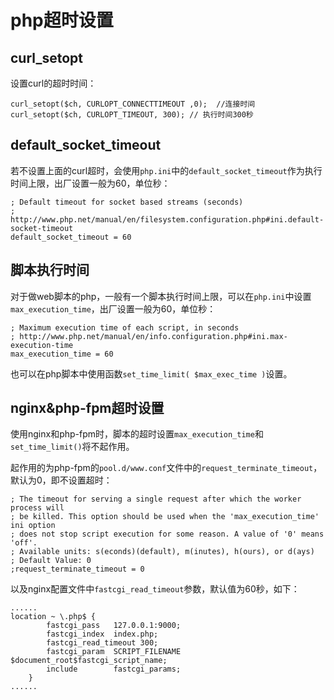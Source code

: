 # php超时设置
## curl_setopt
设置curl的超时时间：
```
curl_setopt($ch, CURLOPT_CONNECTTIMEOUT ,0);  //连接时间
curl_setopt($ch, CURLOPT_TIMEOUT, 300); // 执行时间300秒
```
## default_socket_timeout
若不设置上面的curl超时，会使用`php.ini`中的`default_socket_timeout`作为执行时间上限，出厂设置一般为60，单位秒：
```
; Default timeout for socket based streams (seconds)
; http://www.php.net/manual/en/filesystem.configuration.php#ini.default-socket-timeout
default_socket_timeout = 60
```
## 脚本执行时间
对于做web脚本的php，一般有一个脚本执行时间上限，可以在`php.ini`中设置`max_execution_time`，出厂设置一般为60，单位秒：
```
; Maximum execution time of each script, in seconds
; http://www.php.net/manual/en/info.configuration.php#ini.max-execution-time
max_execution_time = 60
```
也可以在php脚本中使用函数`set_time_limit( $max_exec_time )`设置。
## nginx&php-fpm超时设置
使用nginx和php-fpm时，脚本的超时设置`max_execution_time`和`set_time_limit()`将不起作用。

起作用的为php-fpm的`pool.d/www.conf`文件中的`request_terminate_timeout`，默认为0，即不设置超时：
```
; The timeout for serving a single request after which the worker process will
; be killed. This option should be used when the 'max_execution_time' ini option
; does not stop script execution for some reason. A value of '0' means 'off'.
; Available units: s(econds)(default), m(inutes), h(ours), or d(ays)
; Default Value: 0
;request_terminate_timeout = 0
```
以及nginx配置文件中`fastcgi_read_timeout`参数，默认值为60秒，如下：
```
......
location ~ \.php$ {
        fastcgi_pass   127.0.0.1:9000;
        fastcgi_index  index.php;
        fastcgi_read_timeout 300; 
        fastcgi_param  SCRIPT_FILENAME  $document_root$fastcgi_script_name;
        include        fastcgi_params;
    }
......
```